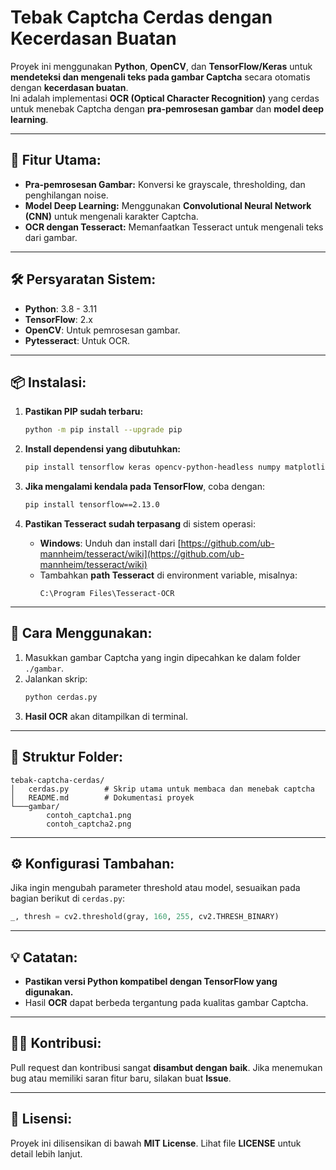 # Tebak Captcha Cerdas dengan Kecerdasan Buatan

Proyek ini menggunakan **Python**, **OpenCV**, dan **TensorFlow/Keras** untuk **mendeteksi dan mengenali teks pada gambar Captcha** secara otomatis dengan **kecerdasan buatan**.  
Ini adalah implementasi **OCR (Optical Character Recognition)** yang cerdas untuk menebak Captcha dengan **pra-pemrosesan gambar** dan **model deep learning**.  

---

## 🎯 **Fitur Utama:**  
- **Pra-pemrosesan Gambar:** Konversi ke grayscale, thresholding, dan penghilangan noise.  
- **Model Deep Learning:** Menggunakan **Convolutional Neural Network (CNN)** untuk mengenali karakter Captcha.  
- **OCR dengan Tesseract:** Memanfaatkan Tesseract untuk mengenali teks dari gambar.  

---

## 🛠️ **Persyaratan Sistem:**  
- **Python**: 3.8 - 3.11  
- **TensorFlow**: 2.x  
- **OpenCV**: Untuk pemrosesan gambar.  
- **Pytesseract**: Untuk OCR.  

---

## 📦 **Instalasi:**  
1. **Pastikan PIP sudah terbaru:**  
    ```bash
    python -m pip install --upgrade pip
    ```  

2. **Install dependensi yang dibutuhkan:**  
    ```bash
    pip install tensorflow keras opencv-python-headless numpy matplotlib pytesseract
    ```  

3. **Jika mengalami kendala pada TensorFlow**, coba dengan:  
    ```bash
    pip install tensorflow==2.13.0
    ```

4. **Pastikan Tesseract sudah terpasang** di sistem operasi:  
   - **Windows**: Unduh dan install dari [https://github.com/ub-mannheim/tesseract/wiki](https://github.com/ub-mannheim/tesseract/wiki)  
   - Tambahkan **path Tesseract** di environment variable, misalnya:  
     ```
     C:\Program Files\Tesseract-OCR
     ```

---

## 🚀 **Cara Menggunakan:**  
1. Masukkan gambar Captcha yang ingin dipecahkan ke dalam folder `./gambar`.  
2. Jalankan skrip:  
    ```bash
    python cerdas.py
    ```  
3. **Hasil OCR** akan ditampilkan di terminal.

---

## 📁 **Struktur Folder:**  
```
tebak-captcha-cerdas/
│   cerdas.py        # Skrip utama untuk membaca dan menebak captcha
│   README.md        # Dokumentasi proyek
└───gambar/
        contoh_captcha1.png
        contoh_captcha2.png
```

---

## ⚙️ **Konfigurasi Tambahan:**  
Jika ingin mengubah parameter threshold atau model, sesuaikan pada bagian berikut di `cerdas.py`:  
```python
_, thresh = cv2.threshold(gray, 160, 255, cv2.THRESH_BINARY)
```

---

## 💡 **Catatan:**  
- **Pastikan versi Python kompatibel dengan TensorFlow yang digunakan.**  
- Hasil **OCR** dapat berbeda tergantung pada kualitas gambar Captcha.  

---

## 👨‍💻 **Kontribusi:**  
Pull request dan kontribusi sangat **disambut dengan baik**. Jika menemukan bug atau memiliki saran fitur baru, silakan buat **Issue**.  

---

## 📄 **Lisensi:**  
Proyek ini dilisensikan di bawah **MIT License**. Lihat file **LICENSE** untuk detail lebih lanjut.  




